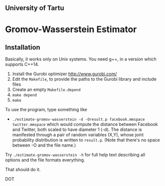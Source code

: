 
## University of Tartu

# Gromov-Wasserstein Estimator


## Installation

Basically, it works only on Unix systems.  You need g++, in a version which supports C++14.

1. Install the Gurobi optimizer http://www.gurobi.com/
2. Edit the `Makefile`, to provide the paths to the Gurobi library and include files
3. Create an empty `Makefile.depend`
4. `make depend`
5. `make`

To use the program, type something like
* `./estimate-gromov-wasserstein -d -Oresult.p facebook.mmspace twitter.mmspace`
which would compute the distance between Facebook and Twitter, both scaled to have diameter 1 (-d). The distance is manifested through a pair of random variables (X,Y), whose joint probability distribution is written to `result.p`. (Note that there's no space between -O and the file name.)

Try `./estimate-gromov-wasserstein -h` for full help text describing all options and the file formats everything.

That should do it.


DOT
